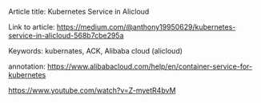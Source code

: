 Article title: Kubernetes Service in Alicloud

Link to article: https://medium.com/@anthony19950629/kubernetes-service-in-alicloud-568b7cbe295a

Keywords: kubernates, ACK, Alibaba cloud (alicloud) 

annotation: 
https://www.alibabacloud.com/help/en/container-service-for-kubernetes

https://www.youtube.com/watch?v=Z-myetR4bvM

